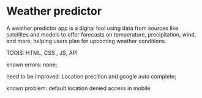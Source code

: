 # Weather predictor
 A weather predictor app is a digital tool using data from sources like satellites and models to offer forecasts on temperature, precipitation, wind, and more, helping users plan for upcoming weather conditions.
 
 TOOlS: HTML, CSS , JS, API

 known errors: none;

 need to be improved: Location precition and google auto complete;

 known problem: default location denied access in mobile
